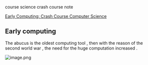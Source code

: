 course science crash course note

[Early Computing: Crash Course Computer Science](https://www.youtube.com/watch?v=O5nskjZ_GoI&list=PL8dPuuaLjXtNlUrzyH5r6jN9ulIgZBpdo&index=2)


## Early computing

The abucus is the oldest computing tool , then with the reason of the second world war  , the need for the huge computation increased .

![image.png](https://p1-juejin.byteimg.com/tos-cn-i-k3u1fbpfcp/7520846269e5478baffa94ad53d94853~tplv-k3u1fbpfcp-watermark.image?)

